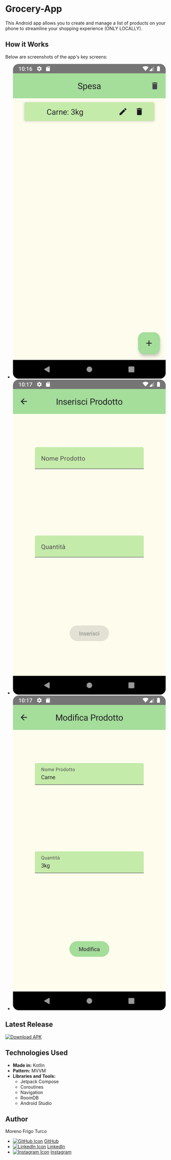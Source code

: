 # Grocery-App
This Android app allows you to create and manage a list of products on your phone to streamline your shopping experience (ONLY LOCALLY).

## How it Works
Below are screenshots of the app's key screens:
- ![Home Screen](https://raw.githubusercontent.com/FrigoTurcoMoreno/Grocery-App/main/imgs/Home.png)
- ![Add Product Screen](https://raw.githubusercontent.com/FrigoTurcoMoreno/Grocery-App/main/imgs/Add_Product.png)
- ![Update Product Screen](https://raw.githubusercontent.com/FrigoTurcoMoreno/Grocery-App/main/imgs/Modify_Product.png)

## Latest Release
[![Download APK](https://img.shields.io/badge/Download-APK-brightgreen)](https://github.com/FrigoTurcoMoreno/Grocery-App/releases/latest)

## Technologies Used
- **Made in:** Kotlin
- **Pattern:** MVVM
- **Libraries and Tools:**
  - Jetpack Compose
  - Coroutines
  - Navigation
  - RoomDB
  - Android Studio

## Author
Moreno Frigo Turco
- [![GitHub Icon](https://img.icons8.com/material-outlined/24/ffffff/github.png)](https://github.com/FrigoTurcoMoreno) [GitHub](https://github.com/FrigoTurcoMoreno)
- [![LinkedIn Icon](https://img.icons8.com/material-rounded/24/ffffff/linkedin.png)](https://www.linkedin.com/in/moreno-frigo-turco-4a423a294) [LinkedIn](https://www.linkedin.com/in/moreno-frigo-turco-4a423a294)
- [![Instagram Icon](https://img.icons8.com/material-rounded/24/ffffff/instagram-new.png)](https://www.instagram.com/soy_mft_elprogramador) [Instagram](https://www.instagram.com/soy_mft_elprogramador)
